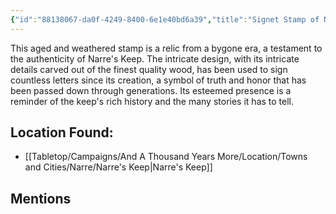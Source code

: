 ```yaml
---
{"id":"88138067-da0f-4249-8400-6e1e40bd6a39","title":"Signet Stamp of Narre's Keep","description":"This aged and weathered stamp is a relic from a bygone era, a testament to the authenticity of Narre's Keep.","isInCurrentInventory":true,"isProscribed":true,"amountHeld":1,"publish":true,"date_created":"Thursday, March 2nd 2023, 5:37:09 pm","date_modified":"Friday, April 19th 2024, 6:28:00 pm","cssclasses":["mado-heading"],"path":"Tabletop/Campaigns/And A Thousand Years More/Inventory/Misc/Signet Stamp of Narre's Keep.md","permalink":"/tabletop/campaigns/and-a-thousand-years-more/inventory/misc/signet-stamp-of-narre-s-keep/","PassFrontmatter":true}
---
```



This aged and weathered stamp is a relic from a bygone era, a testament to the authenticity of Narre's Keep. The intricate design, with its intricate details carved out of the finest quality wood, has been used to sign countless letters since its creation, a symbol of truth and honor that has been passed down through generations. Its esteemed presence is a reminder of the keep's rich history and the many stories it has to tell.

## Location Found:

- [[Tabletop/Campaigns/And A Thousand Years More/Location/Towns and Cities/Narre/Narre's Keep\|Narre's Keep]]

## Mentions


